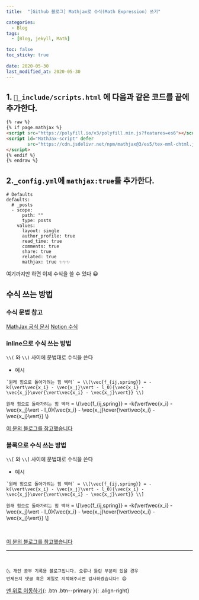 ```yaml
---
title:  "[Github 블로그] Mathjax로 수식(Math Expression) 쓰기" 

categories:
  - Blog
tags:
  - [Blog, jekyll, Math]

toc: false
toc_sticky: true
 
date: 2020-05-30
last_modified_at: 2020-05-30
---
```


## 1. `📁_include/scripts.html` 에 다음과 같은 코드를 끝에 추가한다.
```html
{% raw %}
{% if page.mathjax %}
<script src="https://polyfill.io/v3/polyfill.min.js?features=es6"></script>
<script id="MathJax-script" defer
        src="https://cdn.jsdelivr.net/npm/mathjax@3/es5/tex-mml-chtml.js">
</script>
{% endif %}
{% endraw %}
```

## 2.`_config.yml`에 `mathjax:true`를 추가한다.

```
# Defaults
defaults:
  # _posts
  - scope:
      path: ""
      type: posts
    values:
      layout: single
      author_profile: true
      read_time: true
      comments: true
      share: true
      related: true
      mathjax: true ✨✨✨
```
여기까지만 하면 이제 수식을 쓸 수 있다 😀

## 수식 쓰는 방법

### 수식 문법 참고
[MathJax 공식 문서](https://www.mathjax.org/)
[Notion 수식](https://www.math.brown.edu/~jhs/ReferenceCards/TeXRefCard.v1.5.pdf)

### inline으로 수식 쓰는 방법
`\\(` 와 `\\)` 사이에 문법대로 수식을 쓴다

- 예시
```
`원래 힘으로 돌아가려는 힘 벡터` = \\(\vec{f_{ij,spring}} = -k(\vert\vec{x_i} - \vec{x_j}\vert - l_0){\vec{x_i} - \vec{x_j}\over{\vert\vec{x_i} - \vec{x_j}\vert}} \\)
```
`원래 힘으로 돌아가려는 힘 벡터` = \\(\vec{f_{ij,spring}} = -k(\vert\vec{x_i} - \vec{x_j}\vert - l_0){\vec{x_i} - \vec{x_j}\over{\vert\vec{x_i} - \vec{x_j}\vert}} \\)

[이 분의 블로그를 참고했습니다](https://www.cross-validated.com/How-to-render-math-on-Minimal-Mistakes/)

### 블록으로 수식 쓰는 방법
`\\[` 와 `\\]` 사이에 문법대로 수식을 쓴다

- 예시
```
`원래 힘으로 돌아가려는 힘 벡터` = \\[\vec{f_{ij,spring}} = -k(\vert\vec{x_i} - \vec{x_j}\vert - l_0){\vec{x_i} - \vec{x_j}\over{\vert\vec{x_i} - \vec{x_j}\vert}} \\]
```
`원래 힘으로 돌아가려는 힘 벡터` = \\[\vec{f_{ij,spring}} = -k(\vert\vec{x_i} - \vec{x_j}\vert - l_0){\vec{x_i} - \vec{x_j}\over{\vert\vec{x_i} - \vec{x_j}\vert}} \\]

<br>

[이 분의 블로그를 참고했습니다](https://www.cross-validated.com/How-to-render-math-on-Minimal-Mistakes/)

***
<br>

    🌜 개인 공부 기록용 블로그입니다. 오류나 틀린 부분이 있을 경우 
    언제든지 댓글 혹은 메일로 지적해주시면 감사하겠습니다! 😄

[맨 위로 이동하기](#){: .btn .btn--primary }{: .align-right}